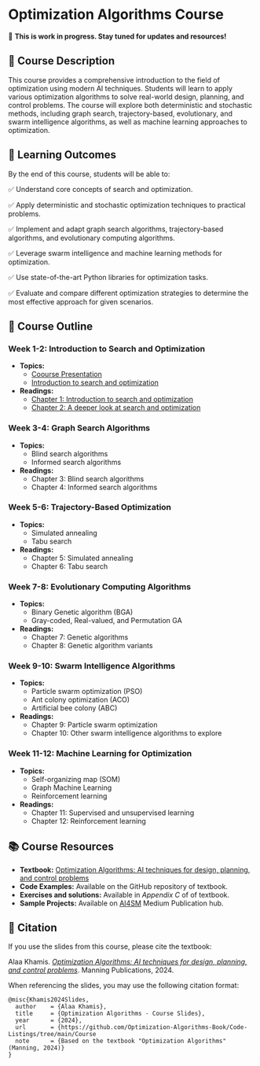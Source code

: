 <!-- ## 📂 Course and PowerPoint Slides [TBD]

This book can be used as a textbook for courses about optimization algorithms. Download the accompanying **PowerPoint slides** for lectures and presentations based on the book. These slides provide key concepts, visual explanations, and examples to support learning and teaching.

📥 [Download Slides](https://github.com/search-and-optimization/book/tree/main/Course) -->



# Optimization Algorithms Course

📌 **This is work in progress. Stay tuned for updates and resources!**  

## 📖 Course Description
This course provides a comprehensive introduction to the field of optimization using modern AI techniques. Students will learn to apply various optimization algorithms to solve real-world design, planning, and control problems. The course will explore both deterministic and stochastic methods, including graph search, trajectory-based, evolutionary, and swarm intelligence algorithms, as well as machine learning approaches to optimization.

## 🎯 Learning Outcomes
By the end of this course, students will be able to:

✅ Understand core concepts of search and optimization.

✅ Apply deterministic and stochastic optimization techniques to practical problems.

✅ Implement and adapt graph search algorithms, trajectory-based algorithms, and evolutionary computing algorithms.

✅ Leverage swarm intelligence and machine learning methods for optimization.

✅ Use state-of-the-art Python libraries for optimization tasks.

✅ Evaluate and compare different optimization strategies to determine the most effective approach for given scenarios.

## 📑 Course Outline

### Week 1-2: Introduction to Search and Optimization
- **Topics:** 
  - [Coourse Presentation](https://github.com/Optimization-Algorithms-Book/Code-Listings/blob/main/Course/L1-Course%20Presentation.pptx)
  - [Introduction to search and optimization](https://github.com/Optimization-Algorithms-Book/Code-Listings/blob/main/Course/L2-Introduction%20to%20search%20and%20optimization)
- **Readings:** 
  - [Chapter 1: Introduction to search and optimization](https://github.com/Optimization-Algorithms-Book/Code-Listings/blob/main/Course/L3-Blind%20Search%20Algorithms.pptx)
  - [Chapter 2: A deeper look at search and optimization](https://github.com/Optimization-Algorithms-Book/Code-Listings/blob/main/Course/L4-Informed%20Search%20Algorithms.pptx)

### Week 3-4: Graph Search Algorithms
- **Topics:** 
  - Blind search algorithms
  - Informed search algorithms
- **Readings:** 
  - Chapter 3: Blind search algorithms
  - Chapter 4: Informed search algorithms

### Week 5-6: Trajectory-Based Optimization
- **Topics:** 
  - Simulated annealing
  - Tabu search
- **Readings:** 
  - Chapter 5: Simulated annealing
  - Chapter 6: Tabu search

### Week 7-8: Evolutionary Computing Algorithms
- **Topics:** 
  - Binary Genetic algorithm (BGA)
  - Gray-coded, Real-valued, and Permutation GA
- **Readings:** 
  - Chapter 7: Genetic algorithms 
  - Chapter 8: Genetic algorithm variants

### Week 9-10: Swarm Intelligence Algorithms
- **Topics:** 
  - Particle swarm optimization (PSO)
  - Ant colony optimization (ACO)
  - Artificial bee colony (ABC)
- **Readings:** 
  - Chapter 9: Particle swarm optimization
  - Chapter 10: Other swarm intelligence algorithms to explore

### Week 11-12: Machine Learning for Optimization
- **Topics:** 
  - Self-organizing map (SOM)
  - Graph Machine Learning
  - Reinforcement learning
- **Readings:** 
  - Chapter 11: Supervised and unsupervised learning
  - Chapter 12: Reinforcement learning

## 📚 Course Resources
- **Textbook:** [Optimization Algorithms: AI techniques for design, planning, and control problems](https://www.manning.com/books/optimization-algorithms)
- **Code Examples:** Available on the GitHub repository of textbook.
- **Exercises and solutions:** Available in *Appendix C* of of textbook.
- **Sample Projects:** Available on [AI4SM](https://medium.com/ai4sm) Medium Publication hub.

## 🔖 Citation  

If you use the slides from this course, please cite the textbook:  

Alaa Khamis. *[Optimization Algorithms: AI techniques for design, planning, and control problems](https://www.manning.com/books/optimization-algorithms)*. Manning Publications, 2024.

When referencing the slides, you may use the following citation format:  

```
@misc{Khamis2024Slides,
  author    = {Alaa Khamis},
  title     = {Optimization Algorithms - Course Slides},
  year      = {2024},
  url       = {https://github.com/Optimization-Algorithms-Book/Code-Listings/tree/main/Course  
  note      = {Based on the textbook "Optimization Algorithms" (Manning, 2024)}
}
```

